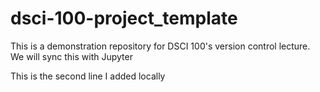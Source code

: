 # dsci-100-project_template
This is a demonstration repository for DSCI 100's version control lecture. We will sync this with Jupyter

This is the second line I added locally